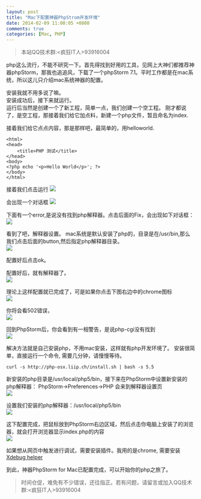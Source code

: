 ```yaml
---
layout: post
title: "Mac下配置神器PhpStrom开发环境"
date: 2014-02-09 11:00:05 +0800
comments: true
categories: [Mac, PHP]
---
```

>本站QQ技术群:<疯狂IT人>93916004

php这么流行，不能不研究一下。首先得找到好用的工具，见网上大神们都推荐神器phpStorm，那我也追追风，下载了一个phpStorm 7.1。平时工作都是在mac系统，所以这儿只介绍mac系统神器的配置。

安装我就不用多说了嘛。<br>
安装成功后，接下来就运行。<br>
运行后当然是创建一个了新工程，简单一点，我们创建一个空工程。 刚才都说了，是空工程，那接着我们给它加点料，新建一个php文件，暂且命名为index.

接着我们给它点点内容，那是那样吧，最简单的，用helloworld.

```
<html>
<head>
    <title>PHP 测试</title>
</head>
<body>
<?php echo '<p>Hello World</p>'; ?>
</body>
</html>
```

接着我们点击运行
![](http://ww4.sinaimg.cn/large/6bf526ffgw1edcxz9otroj20qf0ji413.jpg)

会出现一个对话框
![](http://ww2.sinaimg.cn/large/6bf526ffgw1edcy003c4xj20iw0ikwgi.jpg)

下面有一个error,是说没有找到php解释器。点击后面的Fix，会出现如下对话框：
![](http://ww3.sinaimg.cn/large/6bf526ffgw1edcy0tu5m7j20dk0i1dgj.jpg)

看到了吧，解释器设置。 mac系统是默认安装了php的，目录是在/usr/bin,那么我们点击后面的button,然后指定php解释器目录。<br>
![](http://ww2.sinaimg.cn/large/6bf526ffgw1edcy1eg18oj20mx0ir3zn.jpg)

配置好后点击ok。

配置好后，就有解释器了。<br>
![](http://ww3.sinaimg.cn/large/6bf526ffgw1edcy2630cbj20d80htjrz.jpg)

理论上这样配置就已完成了，可是如果你点击下图右边中的chrome图标<br>
![](http://ww4.sinaimg.cn/large/6bf526ffgw1edcy319hyfj20ws0jcgns.jpg)

你将会看502错误，<br>
![](http://ww3.sinaimg.cn/large/6bf526ffgw1edcy3qaz2mj20qu07r0sv.jpg)

回到PhpStorm后，你会看到有一相警告，是说php-cgi没有找到<br>
![](http://ww4.sinaimg.cn/large/6bf526ffgw1edcy4ae661j20lc07wdga.jpg)

解决方法就是自己安装php，不用mac安装，这样就有php开发环境了。 安装很简单，直接运行一个命令, 需要几分钟，请慢慢等待。<br>

```
curl -s http://php-osx.liip.ch/install.sh | bash -s 5.5
```

新安装的php目录是/usr/local/php5/bin，接下来在PhpStorm中设置新安装的php解释器： PhpStorm->Preferences->PHP 会来到解释器设置页<br>
![](http://ww3.sinaimg.cn/large/6bf526ffgw1edcy5cwpgaj20y40mvtbk.jpg)

设置我们安装的php解释器：/usr/local/php5/bin<br>
![](http://ww2.sinaimg.cn/large/6bf526ffgw1edcy5zj6k8j20mx0iqgmv.jpg)

这下配置完成，把鼠标放到PhpStorm右边区域，然后点击你电脑上安装了的浏览器，就会打开浏览器显示index.php的内容<br>
![](http://ww4.sinaimg.cn/large/6bf526ffgw1edcy6kpunej206r04imwy.jpg)

如果想从网页中触发进行调试，需要安装插件。我用的是chrome, 需要安装[Xdebug helper](https://chrome.google.com/webstore/detail/xdebug-helper/eadndfjplgieldjbigjakmdgkmoaaaoc)

到此，神器PhpStorm for Mac已配置完成，可以开始你的php之旅了。

>时间仓促，难免有不少错误，还往指正。若有问题，请留言或加入QQ技术群:<疯狂IT人>93916004